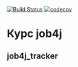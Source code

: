 [![Build Status](https://travis-ci.com/saimon494/job4j_tracker.svg?branch=master)](https://travis-ci.com/saimon494/job4j_tracker)
[![codecov](https://codecov.io/gh/saimon494/job4j_tracker/branch/master/graph/badge.svg)](https://codecov.io/gh/saimon494/job4j_tracker)
# Курс job4j
## job4j_tracker